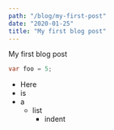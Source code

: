 ```yaml
---
path: "/blog/my-first-post"
date: "2020-01-25"
title: "My first blog post"
---
```


My first blog post

``` cs
var foo = 5;
```

* Here
* is
* a
    * list
        * indent
